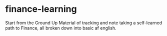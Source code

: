 # finance-learning
Start from the Ground Up Material of tracking and note taking a self-learned path to Finance, all broken down into basic af english.
